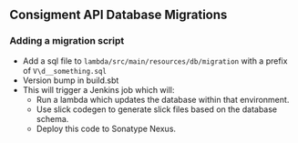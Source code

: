 ## Consigment API Database Migrations

### Adding a migration script

* Add a sql file to `lambda/src/main/resources/db/migration` with a prefix of `V\d__something.sql`
* Version bump in build.sbt
* This will trigger a Jenkins job which will:
    * Run a lambda which updates the database within that environment.
    * Use slick codegen to generate slick files based on the database schema.
    * Deploy this code to Sonatype Nexus.
